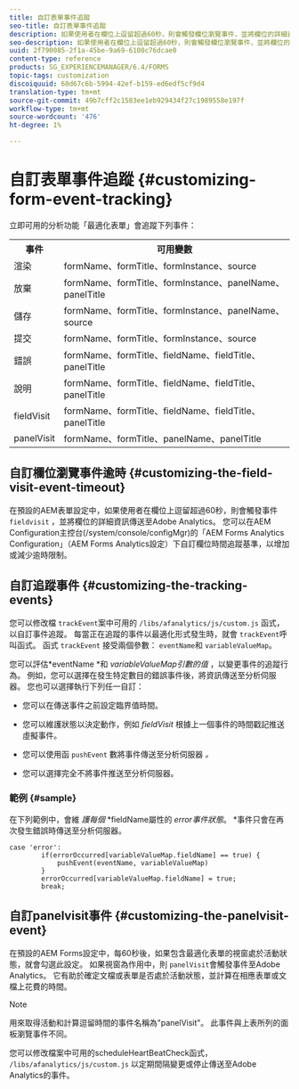 ```yaml
---
title: 自訂表單事件追蹤
seo-title: 自訂表單事件追蹤
description: 如果使用者在欄位上逗留超過60秒，則會觸發欄位瀏覽事件，並將欄位的詳細資訊傳送至Adobe SiteCatalyst。
seo-description: 如果使用者在欄位上逗留超過60秒，則會觸發欄位瀏覽事件，並將欄位的詳細資訊傳送至Adobe SiteCatalyst。
uuid: 2f790085-2f1a-45be-9a69-6100c76dcae0
content-type: reference
products: SG_EXPERIENCEMANAGER/6.4/FORMS
topic-tags: customization
discoiquuid: 60d67c6b-5994-42ef-b159-ed6edf5cf9d4
translation-type: tm+mt
source-git-commit: 49b7cff2c1583ee1eb929434f27c1989558e197f
workflow-type: tm+mt
source-wordcount: '476'
ht-degree: 1%

---
```



# 自訂表單事件追蹤 {#customizing-form-event-tracking}

立即可用的分析功能「最適化表單」會追蹤下列事件：

<table> 
 <tbody> 
  <tr> 
   <th>事件</th> 
   <th>可用變數</th> 
  </tr> 
  <tr> 
   <td>渲染</td> 
   <td>formName、formTitle、formInstance、source</td> 
  </tr> 
  <tr> 
   <td>放棄</td> 
   <td>formName、formTitle、formInstance、panelName、panelTitle</td> 
  </tr> 
  <tr> 
   <td>儲存</td> 
   <td>formName、formTitle、formInstance、panelName、source</td> 
  </tr> 
  <tr> 
   <td>提交</td> 
   <td>formName、formTitle、formInstance、source</td> 
  </tr> 
  <tr> 
   <td>錯誤</td> 
   <td>formName、formTitle、fieldName、fieldTitle、panelTitle</td> 
  </tr> 
  <tr> 
   <td>說明</td> 
   <td>formName、formTitle、fieldName、fieldTitle、panelTitle</td> 
  </tr> 
  <tr> 
   <td>fieldVisit</td> 
   <td>formName、formTitle、fieldName、fieldTitle、panelTitle<br /> </td> 
  </tr> 
  <tr> 
   <td>panelVisit</td> 
   <td>formName、formTitle、panelName、panelTitle</td> 
  </tr> 
 </tbody> 
</table>

## 自訂欄位瀏覽事件逾時 {#customizing-the-field-visit-event-timeout}

在預設的AEM表單設定中，如果使用者在欄位上逗留超過60秒，則會觸發事件 `fieldvisit` ，並將欄位的詳細資訊傳送至Adobe Analytics。 您可以在AEM Configuration主控台(/system/console/configMgr)的「AEM Forms Analytics Configuration」（AEM Forms Analytics設定）下自訂欄位時間追蹤基準，以增加或減少逾時限制。

## 自訂追蹤事件 {#customizing-the-tracking-events}

您可以修改檔 `trackEvent`案中可用的 `/libs/afanalytics/js/custom.js` 函式，以自訂事件追蹤。 每當正在追蹤的事件以最適化形式發生時，就會 `trackEvent`呼叫函式。 函式 `trackEvent` 接受兩個參數： `eventName`和 `variableValueMap`。

您可以評估*eventName *和 *variableValueMap引數的值* ，以變更事件的追蹤行為。 例如，您可以選擇在發生特定數目的錯誤事件後，將資訊傳送至分析伺服器。 您也可以選擇執行下列任一自訂：

* 您可以在傳送事件之前設定臨界值時間。
* 您可以維護狀態以決定動作，例如 *fieldVisit* 根據上一個事件的時間戳記推送虛擬事件。
* 您可以使用函 `pushEvent` 數將事件傳送至分析伺服器 *。*

* 您可以選擇完全不將事件推送至分析伺服器。

### 範例 {#sample}

在下列範例中，會維 *護每個* *fieldName屬性的 *error事件狀態*。 *事件只會在再次發生錯誤時傳送至分析伺服器。

```
case 'error':
        if(errorOccurred[variableValueMap.fieldName] == true) {
            pushEvent(eventName, variableValueMap)
        }
        errorOccurred[variableValueMap.fieldName] = true;
        break;
```

## 自訂panelvisit事件 {#customizing-the-panelvisit-event}

在預設的AEM Forms設定中，每60秒後，如果包含最適化表單的視窗處於活動狀態，就會勾選此設定。 如果視窗為作用中，則 `panelVisit`會觸發事件至Adobe Analytics。 它有助於確定文檔或表單是否處於活動狀態，並計算在相應表單或文檔上花費的時間。

>[!NOTE]
>
>用來取得活動和計算逗留時間的事件名稱為&quot;panelVisit&quot;。 此事件與上表所列的面板瀏覽事件不同。

您可以修改檔案中可用的scheduleHeartBeatCheck函式， `/libs/afanalytics/js/custom.js` 以定期間隔變更或停止傳送至Adobe Analytics的事件。
